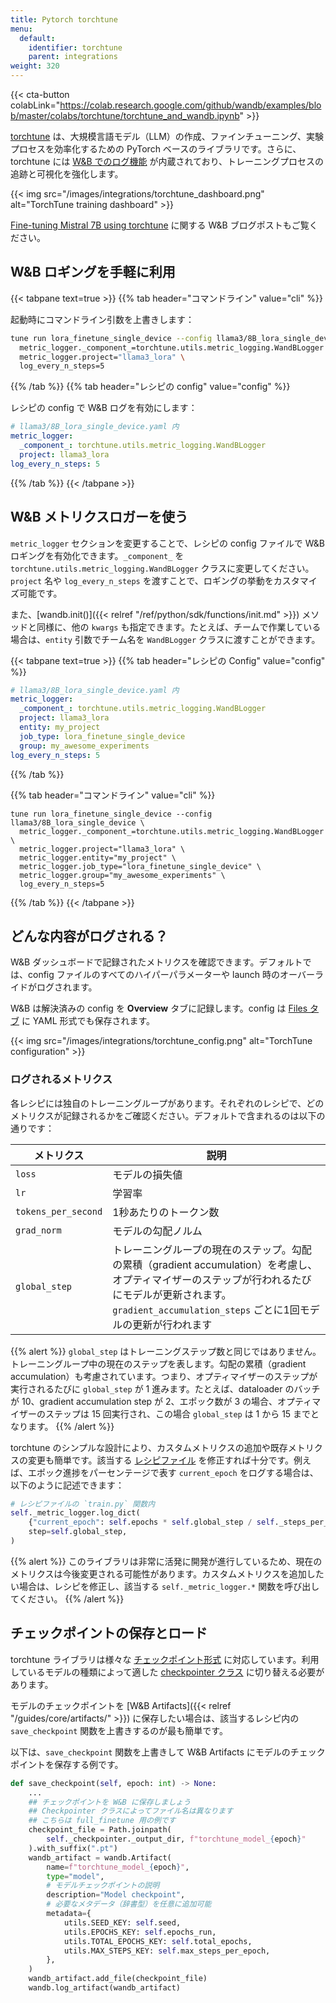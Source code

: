 ```yaml
---
title: Pytorch torchtune
menu:
  default:
    identifier: torchtune
    parent: integrations
weight: 320
---
```


{{< cta-button colabLink="https://colab.research.google.com/github/wandb/examples/blob/master/colabs/torchtune/torchtune_and_wandb.ipynb" >}}

[torchtune](https://pytorch.org/torchtune/stable/index.html) は、大規模言語モデル（LLM）の作成、ファインチューニング、実験プロセスを効率化するための PyTorch ベースのライブラリです。さらに、torchtune には [W&B でのログ機能](https://pytorch.org/torchtune/stable/deep_dives/wandb_logging.html) が内蔵されており、トレーニングプロセスの追跡と可視化を強化します。

{{< img src="/images/integrations/torchtune_dashboard.png" alt="TorchTune training dashboard" >}}

[Fine-tuning Mistral 7B using torchtune](https://wandb.ai/capecape/torchtune-mistral/reports/torchtune-The-new-PyTorch-LLM-fine-tuning-library---Vmlldzo3NTUwNjM0) に関する W&B ブログポストもご覧ください。

## W&B ロギングを手軽に利用

{{< tabpane text=true >}}
{{% tab header="コマンドライン" value="cli" %}}

起動時にコマンドライン引数を上書きします：

```bash
tune run lora_finetune_single_device --config llama3/8B_lora_single_device \
  metric_logger._component_=torchtune.utils.metric_logging.WandBLogger \
  metric_logger.project="llama3_lora" \
  log_every_n_steps=5
```

{{% /tab %}}
{{% tab header="レシピの config" value="config" %}}

レシピの config で W&B ログを有効にします：

```yaml
# llama3/8B_lora_single_device.yaml 内
metric_logger:
  _component_: torchtune.utils.metric_logging.WandBLogger
  project: llama3_lora
log_every_n_steps: 5
```

{{% /tab %}}
{{< /tabpane >}}

## W&B メトリクスロガーを使う

`metric_logger` セクションを変更することで、レシピの config ファイルで W&B ロギングを有効化できます。`_component_` を `torchtune.utils.metric_logging.WandBLogger` クラスに変更してください。`project` 名や `log_every_n_steps` を渡すことで、ロギングの挙動をカスタマイズ可能です。

また、[wandb.init()]({{< relref "/ref/python/sdk/functions/init.md" >}}) メソッドと同様に、他の `kwargs` も指定できます。たとえば、チームで作業している場合は、`entity` 引数でチーム名を `WandBLogger` クラスに渡すことができます。

{{< tabpane text=true >}}
{{% tab header="レシピの Config" value="config" %}}

```yaml
# llama3/8B_lora_single_device.yaml 内
metric_logger:
  _component_: torchtune.utils.metric_logging.WandBLogger
  project: llama3_lora
  entity: my_project
  job_type: lora_finetune_single_device
  group: my_awesome_experiments
log_every_n_steps: 5
```

{{% /tab %}}

{{% tab header="コマンドライン" value="cli" %}}

```shell
tune run lora_finetune_single_device --config llama3/8B_lora_single_device \
  metric_logger._component_=torchtune.utils.metric_logging.WandBLogger \
  metric_logger.project="llama3_lora" \
  metric_logger.entity="my_project" \
  metric_logger.job_type="lora_finetune_single_device" \
  metric_logger.group="my_awesome_experiments" \
  log_every_n_steps=5
```

{{% /tab %}}
{{< /tabpane >}}

## どんな内容がログされる？

W&B ダッシュボードで記録されたメトリクスを確認できます。デフォルトでは、config ファイルのすべてのハイパーパラメーターや launch 時のオーバーライドがログされます。

W&B は解決済みの config を **Overview** タブに記録します。config は [Files タブ](https://wandb.ai/capecape/torchtune/runs/joyknwwa/files) に YAML 形式でも保存されます。

{{< img src="/images/integrations/torchtune_config.png" alt="TorchTune configuration" >}}

### ログされるメトリクス

各レシピには独自のトレーニングループがあります。それぞれのレシピで、どのメトリクスが記録されるかをご確認ください。デフォルトで含まれるのは以下の通りです：

| メトリクス | 説明 |
| --- | --- |
| `loss` | モデルの損失値 |
| `lr` | 学習率 |
| `tokens_per_second` | 1秒あたりのトークン数 |
| `grad_norm` | モデルの勾配ノルム |
| `global_step` | トレーニングループの現在のステップ。勾配の累積（gradient accumulation）を考慮し、オプティマイザーのステップが行われるたびにモデルが更新されます。`gradient_accumulation_steps` ごとに1回モデルの更新が行われます |

{{% alert %}}
`global_step` はトレーニングステップ数と同じではありません。トレーニングループ中の現在のステップを表します。勾配の累積（gradient accumulation）も考慮されています。つまり、オプティマイザーのステップが実行されるたびに `global_step` が 1 進みます。たとえば、dataloader のバッチが 10、gradient accumulation step が 2、エポック数が 3 の場合、オプティマイザーのステップは 15 回実行され、この場合 `global_step` は 1 から 15 までとなります。
{{% /alert %}}

torchtune のシンプルな設計により、カスタムメトリクスの追加や既存メトリクスの変更も簡単です。該当する [レシピファイル](https://github.com/pytorch/torchtune/tree/main/recipes) を修正すれば十分です。例えば、エポック進捗をパーセンテージで表す `current_epoch` をログする場合は、以下のように記述できます：

```python
# レシピファイルの `train.py` 関数内
self._metric_logger.log_dict(
    {"current_epoch": self.epochs * self.global_step / self._steps_per_epoch},
    step=self.global_step,
)
```

{{% alert %}}
このライブラリは非常に活発に開発が進行しているため、現在のメトリクスは今後変更される可能性があります。カスタムメトリクスを追加したい場合は、レシピを修正し、該当する `self._metric_logger.*` 関数を呼び出してください。
{{% /alert %}}

## チェックポイントの保存とロード

torchtune ライブラリは様々な [チェックポイント形式](https://pytorch.org/torchtune/stable/deep_dives/checkpointer.html) に対応しています。利用しているモデルの種類によって適した [checkpointer クラス](https://pytorch.org/torchtune/stable/deep_dives/checkpointer.html) に切り替える必要があります。

モデルのチェックポイントを [W&B Artifacts]({{< relref "/guides/core/artifacts/" >}}) に保存したい場合は、該当するレシピ内の `save_checkpoint` 関数を上書きするのが最も簡単です。

以下は、`save_checkpoint` 関数を上書きして W&B Artifacts にモデルのチェックポイントを保存する例です。

```python
def save_checkpoint(self, epoch: int) -> None:
    ...
    ## チェックポイントを W&B に保存しましょう
    ## Checkpointer クラスによってファイル名は異なります
    ## こちらは full_finetune 用の例です
    checkpoint_file = Path.joinpath(
        self._checkpointer._output_dir, f"torchtune_model_{epoch}"
    ).with_suffix(".pt")
    wandb_artifact = wandb.Artifact(
        name=f"torchtune_model_{epoch}",
        type="model",
        # モデルチェックポイントの説明
        description="Model checkpoint",
        # 必要なメタデータ（辞書型）を任意に追加可能
        metadata={
            utils.SEED_KEY: self.seed,
            utils.EPOCHS_KEY: self.epochs_run,
            utils.TOTAL_EPOCHS_KEY: self.total_epochs,
            utils.MAX_STEPS_KEY: self.max_steps_per_epoch,
        },
    )
    wandb_artifact.add_file(checkpoint_file)
    wandb.log_artifact(wandb_artifact)
```